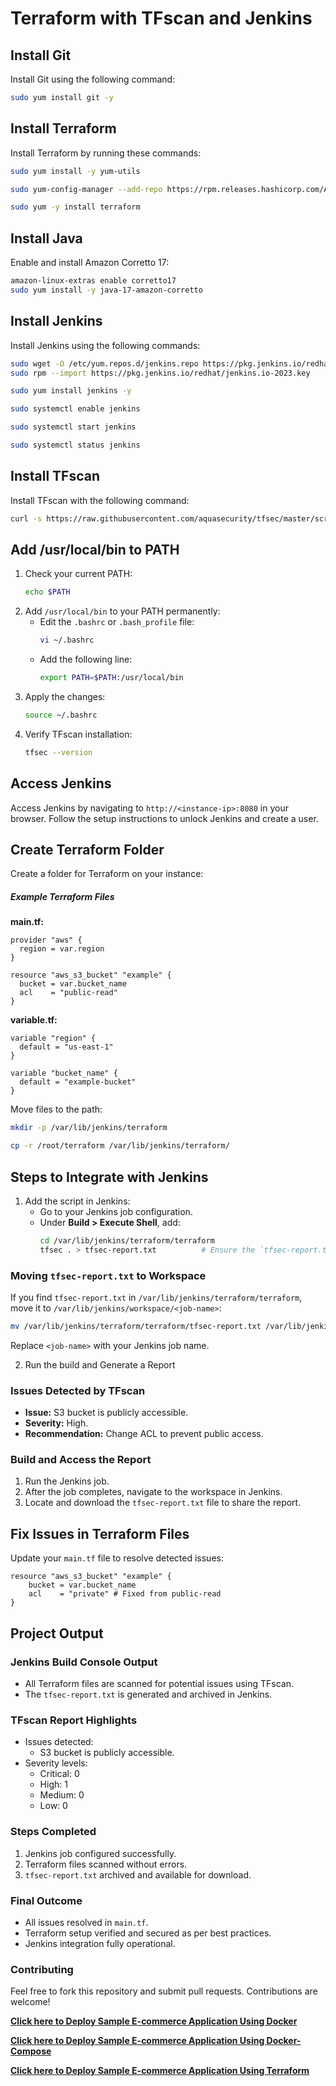 # Terraform with TFscan and Jenkins

## Install Git
Install Git using the following command:
```bash
sudo yum install git -y
```

## Install Terraform
Install Terraform by running these commands:
```bash
sudo yum install -y yum-utils
```
```bash
sudo yum-config-manager --add-repo https://rpm.releases.hashicorp.com/AmazonLinux/hashicorp.repo
```
```bash
sudo yum -y install terraform
```

## Install Java
Enable and install Amazon Corretto 17:
```bash
amazon-linux-extras enable corretto17
sudo yum install -y java-17-amazon-corretto
```

## Install Jenkins
Install Jenkins using the following commands:
```bash
sudo wget -O /etc/yum.repos.d/jenkins.repo https://pkg.jenkins.io/redhat/jenkins.repo
sudo rpm --import https://pkg.jenkins.io/redhat/jenkins.io-2023.key
```
```bash
sudo yum install jenkins -y
```
```bash
sudo systemctl enable jenkins
```
```bash
sudo systemctl start jenkins
```
```bash
sudo systemctl status jenkins
```

## Install TFscan
Install TFscan with the following command:
```bash
curl -s https://raw.githubusercontent.com/aquasecurity/tfsec/master/scripts/install_linux.sh | bash
```

## Add /usr/local/bin to PATH
1. Check your current PATH:
   ```bash
   echo $PATH
   ```
2. Add `/usr/local/bin` to your PATH permanently:
   - Edit the `.bashrc` or `.bash_profile` file:
     ```bash
     vi ~/.bashrc
     ```
   - Add the following line:
     ```bash
     export PATH=$PATH:/usr/local/bin
     ```
3. Apply the changes:
   ```bash
   source ~/.bashrc
   ```
4. Verify TFscan installation:
   ```bash
   tfsec --version
   ```

## Access Jenkins
Access Jenkins by navigating to `http://<instance-ip>:8080` in your browser. Follow the setup instructions to unlock Jenkins and create a user.

## Create Terraform Folder
Create a folder for Terraform on your instance:

##### Example Terraform Files
**main.tf:**
```hcl
provider "aws" {
  region = var.region
}

resource "aws_s3_bucket" "example" {
  bucket = var.bucket_name
  acl    = "public-read"
}
```

**variable.tf:**
```hcl
variable "region" {
  default = "us-east-1"
}

variable "bucket_name" {
  default = "example-bucket"
}
```
Move files to the path:
```bash
mkdir -p /var/lib/jenkins/terraform 
```
```bash
cp -r /root/terraform /var/lib/jenkins/terraform/
```


## Steps to Integrate with Jenkins
1. Add the script in Jenkins:
   - Go to your Jenkins job configuration.
   - Under **Build > Execute Shell**, add:
     ```bash
     cd /var/lib/jenkins/terraform/terraform
     tfsec . > tfsec-report.txt          # Ensure the `tfsec-report.txt` is available in the workspace folder.
     ```


### Moving `tfsec-report.txt` to Workspace
If you find `tfsec-report.txt` in `/var/lib/jenkins/terraform/terraform`, move it to `/var/lib/jenkins/workspace/<job-name>`:
```bash
mv /var/lib/jenkins/terraform/terraform/tfsec-report.txt /var/lib/jenkins/workspace/<job-name>
```
Replace `<job-name>` with your Jenkins job name.

2. Run the build and Generate a Report

### Issues Detected by TFscan
- **Issue:** S3 bucket is publicly accessible.
- **Severity:** High.
- **Recommendation:** Change ACL to prevent public access.

### Build and Access the Report
1. Run the Jenkins job.
2. After the job completes, navigate to the workspace in Jenkins.
3. Locate and download the `tfsec-report.txt` file to share the report.

## Fix Issues in Terraform Files
Update your `main.tf` file to resolve detected issues:
```hcl
resource "aws_s3_bucket" "example" {
    bucket = var.bucket_name
    acl    = "private" # Fixed from public-read
}
```


## Project Output
### Jenkins Build Console Output
- All Terraform files are scanned for potential issues using TFscan.
- The `tfsec-report.txt` is generated and archived in Jenkins.

### TFscan Report Highlights
- Issues detected:
  - S3 bucket is publicly accessible.
- Severity levels:
  - Critical: 0
  - High: 1
  - Medium: 0
  - Low: 0

### Steps Completed
1. Jenkins job configured successfully.
2. Terraform files scanned without errors.
3. `tfsec-report.txt` archived and available for download.

### Final Outcome
- All issues resolved in `main.tf`.
- Terraform setup verified and secured as per best practices.
- Jenkins integration fully operational.

### Contributing
Feel free to fork this repository and submit pull requests. Contributions are welcome!

**[Click here to Deploy Sample E-commerce Application Using Docker](https://github.com/DevopsProjects05/Sample-E-Commerce-Project/tree/main/Docker)**

**[Click here to Deploy Sample E-commerce Application Using Docker-Compose](https://github.com/DevopsProjects05/Sample-E-Commerce-Project/tree/main/Docker-Compose)**

**[Click here to Deploy Sample E-commerce Application Using Terraform ](https://github.com/DevopsProjects05/Sample-E-Commerce-Project/tree/main/Terraform)**

